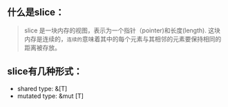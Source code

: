 ## 什么是slice：
> slice 是一块内存的视图，表示为一个指针（pointer)和长度(length). 这块内存是连续的，`连续的`意味着其中的每个元素与其相邻的元素要保持相同的距离被存放。

## slice有几种形式：
- shared type: &[T]
- mutated type: &mut [T]
